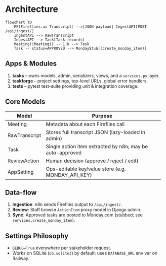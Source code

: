 # Architecture

```mermaid
flowchart TD
    FF[Fireflies.ai Transcript] -->|JSON payload| IngestAPI[POST /api/ingest/]
    IngestAPI --> RawTranscript
    IngestAPI --> Task[Task records]
    Meeting((Meeting)) -- 1:N --> Task
    Task -- status=APPROVED --> MondayStub[(create_monday_item)]
```

## Apps & Modules

1. **tasks** – owns models, admin, serializers, views, and a `services.py` layer.
2. **taskforge** – project settings, top-level URLs, global error handlers.
3. **tests** – pytest test-suite providing unit & integration coverage.

## Core Models
| Model | Purpose |
|-------|---------|
| Meeting | Metadata about each Fireflies call |
| RawTranscript | Stores full transcript JSON (lazy-loaded in admin) |
| Task | Single action item extracted by n8n; may be auto-approved |
| ReviewAction | Human decision (approve / reject / edit) |
| AppSetting | Ops-editable key/value store (e.g. MONDAY_API_KEY) |

## Data-flow
1. **Ingestion**: n8n sends Fireflies output to `/api/ingest/`.
2. **Review**: Staff browse `ActionItem` proxy model in Django admin.
3. **Sync**: Approved tasks are posted to Monday.com (stubbed; see `services.create_monday_item`).

## Settings Philosophy
* `DEBUG=True` everywhere per stakeholder request.
* Works on SQLite (`db.sqlite3`) by default; uses `DATABASE_URL` env var on Railway. 